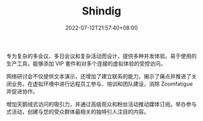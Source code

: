 ﻿---
weight: 
title: "Shindig"
description: "Shindig支持视频聊天活动、课程和社区，参与者多达1000人。今天就报名参加我们虚拟会议平台的演示。Shindig powers video chat events, classes, and communities with up to 1,000 participants. Sign up for a demo of our virtual conference platform today."
date: 2022-07-12T21:57:40+08:00
lastmod: 2022-07-12T16:45:40+08:00
draft: false
authors: ["june"]
featuredImage: "442.jpg"
link: "https://shindig.com/"
tags: ["Shindig","虚拟会议"]
categories: ["navigation"]
navigation: ["虚拟会议"]
lightgallery: true
toc: true
pinned: false
recommend: false
recommend1: false
---
专为复杂的多会议、多日会议和复杂活动而设计，提供多种并发体验。易于使用的生产工具，能够添加 VIP 套件和对多个连接的虚拟体验的受控访问。

网络研讨会不仅提供文本演示，还增加了建立联系的能力，揭示了痛点并推进了关闭业务。在虚拟环境中进行远程员工参与、培训和团队建设，消除 Zoomfatigue 并促进协作。

增加天鹅绒式访问的吸引力，并通过高级观众和粉丝活动推动媒体订阅。举办参与式活动，创建与您的受众群体最相关的独特引人注目的内容。